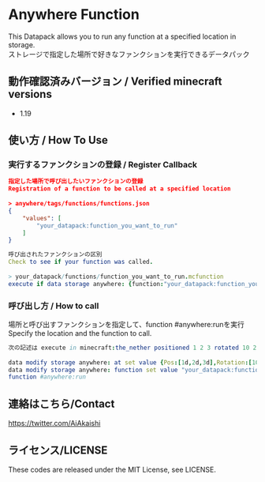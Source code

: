 # Anywhere Function

This Datapack allows you to run any function at a specified location in storage.  
ストレージで指定した場所で好きなファンクションを実行できるデータパック  

## 動作確認済みバージョン / Verified minecraft versions

- 1.19

## 使い方 / How To Use

### 実行するファンクションの登録 / Register Callback

```json
指定した場所で呼び出したいファンクションの登録  
Registration of a function to be called at a specified location  
  
> anywhere/tags/functions/functions.json  
{  
    "values": [  
        "your_datapack:function_you_want_to_run"  
    ]  
}  
```
  
```nim
呼び出されたファンクションの区別  
Check to see if your function was called.  
  
> your_datapack/functions/function_you_want_to_run.mcfunction  
execute if data storage anywhere: {function:"your_datapack:function_you_want_to_run"} run <好きなコマンドやファンクション / Favorite command or function>
```

### 呼び出し方 / How to call

場所と呼び出すファンクションを指定して、function #anywhere:runを実行  
Specify the location and the function to call.  

```nim
次の記述は execute in minecraft:the_nether positioned 1 2 3 rotated 10 20 run function your_datapack:function_you_want_to_run と同じ
  
data modify storage anywhere: at set value {Pos:[1d,2d,3d],Rotation:[10f,20f],Dimension:"minecraft:the_nether"}  
data modify storage anywhere: function set value "your_datapack:function_you_want_to_run"  
function #anywhere:run
```

## 連絡はこちら/Contact

<https://twitter.com/AiAkaishi>

## ライセンス/LICENSE

These codes are released under the MIT License, see LICENSE.
